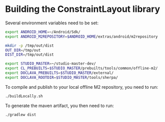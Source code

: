 Building the ConstraintLayout library
=====================================

Several environment variables need to be set:
  
```bash
export ANDROID_HOME=~/Android/Sdk/
export ANDROID_M2REPOSITORY=$ANDROID_HOME/extras/android/m2repository

mkdir -p /tmp/out/dist
OUT_DIR=/tmp/out
DIST_DIR=/tmp/out/dist

export STUDIO_MASTER=~/studio-master-dev/
export CL_PREBUILTS=$STUDIO_MASTER/prebuilts/tools/common/offline-m2/
export DOCLAVA_PREBUILTS=$STUDIO_MASTER/external/
export DOCLAVA_ROOTDIR=$STUDIO_MASTER/tools/sherpa/
```

To compile and publish to your local offline M2 repository, you need to run:

```bash
./buildLocally.sh
```

To generate the maven artifact, you then need to run:

```bash
./gradlew dist
```
